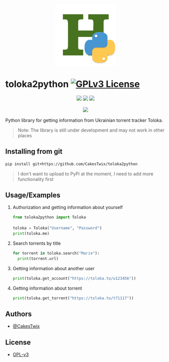 <p align="center">
	<img src="assets/icon.png"/><br>
</p>

# toloka2python [![GPLv3 License](https://img.shields.io/badge/License-GPL%20v3-yellow.svg)](https://opensource.org/licenses/)

<p align="center">
<img src="https://img.shields.io/github/languages/code-size/CakesTwix/toloka2python?style=for-the-badge"/>
<img src="https://img.shields.io/badge/python-3670A0?style=for-the-badge&logo=python&logoColor=ffdd54"/>
<img src="https://img.shields.io/badge/Visual%20Studio%20Code-0078d7.svg?style=for-the-badge&logo=visual-studio-code&logoColor=white"/><br><br>
<a href="https://www.buymeacoffee.com/cakestwix"><img width="150" src="https://img.buymeacoffee.com/button-api/?text=Buy me a tea&emoji=🍵&slug=cakestwix&button_colour=FF5F5F&font_colour=ffffff&font_family=Poppins&outline_colour=000000&coffee_colour=FFDD00" /></a>
</p>

Python library for getting information from Ukrainian torrent tracker Toloka. 
> Note: The library is still under development and may not work in other places

## Installing from git
```bash
pip install git+https://github.com/CakesTwix/toloka2python
```

> I don't want to upload to PyPi at the moment, I need to add more functionality first

## Usage/Examples

1. Authorization and getting information about yourself
	```python
	from toloka2python import Toloka

	toloka = Toloka("Username", "Password")
	print(toloka.me)
	```
2. Search torrents by title
	```python
	for torrent in toloka.search("Магія"):
	  print(torrent.url)
	```
3. Getting information about another user
	```python
	print(toloka.get_account("https://toloka.to/u123456"))
	```
4. Getting information about torrent
	```python
	print(toloka.get_torrent("https://toloka.to/t71117"))
	```
## Authors

- [@CakesTwix](https://www.github.com/CakesTwix)

## License

- [GPL-v3](https://choosealicense.com/licenses/gpl-3.0/)

